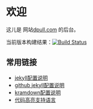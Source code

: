 # 欢迎

这儿是 网站[dpull.com](https://blog.dpull.com) 的后台。

当前版本构建结果：[![Build Status](https://travis-ci.org/dpull/dpull.github.io.svg?branch=master)](https://travis-ci.org/dpull/dpull.github.io)

## 常用链接

* [jekyll配置说明](http://jekyllcn.com/docs/configuration/)
* [github jekyll配置说明](https://help.github.com/articles/configuring-jekyll/)
* [kramdown配置说明](http://kramdown.gettalong.org/options.html)
* [代码高亮支持语言](https://github.com/jneen/rouge/wiki/List-of-supported-languages-and-lexers)

